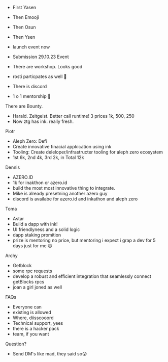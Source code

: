 - First Yasen
- Then Emooji
- Then Osun
- Then Ysen

- launch event now
- Submission 29.10.23 Event

- There are workshop. Looks good
- rosti particpates as well 🎉
- There is discord
- 1 o 1 mentorship 🤤

There are Bounty.

- Harald. Zeitgeist. Better call runtime! 3 prices 1k, 500, 250
- Now ztg has ink. really fresh.

Piotr

- Aleph Zero: Defi
- Create innovative finacial appkication using ink
- Tooling: Create deleloper/infrastructer tooling for aleph zero ecosystem
- 1st 6k, 2nd 4k, 3rd 2k, in Total 12k

Dennis

- AZERO.ID
- 1k for inakthon or azero.id
- build the most most innovative thing to integrate.
- Mike is already presetning another azero guy
- discord is availabe for azero.id and inkathon and aleph zero

Toma

- Astar
- Build a dapp with ink!
- UI friendlyness and a solid logic
- dapp staking promition
- prize is mentoring no price, but mentoring i expect i grap a dev for 5 days just for me 😄

Archy

- Getblock
- some rpc requests
- develop a robust and efficient integration that seamlessly connect getBlocks rpcs
- joan a girl joned as well

FAQs

- Everyone can
- existing is allowed
- Where, diisscooord
- Technical support, yees
- there is a hacker pack
- team, if you want

Question?

- Send DM's like mad, they said so😝
